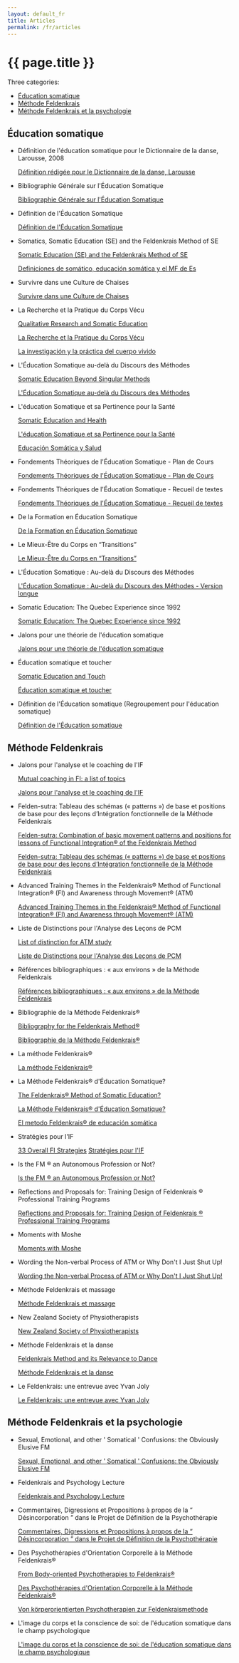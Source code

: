 ```yaml
---
layout: default_fr
title: Articles
permalink: /fr/articles
---
```


# {{ page.title }}

Three categories:

* <a href="{{ site.baseurl }}/fr/articles/#somatique">Éducation somatique</a>
* <a href="{{ site.baseurl }}/fr/articles/#feldenkrais">Méthode Feldenkrais</a>
* <a href="{{ site.baseurl }}/fr/articles/#psychologie">Méthode Feldenkrais et la psychologie</a>

<h2 id="somatique">Éducation somatique</h2>

* Définition de l'éducation somatique pour le Dictionnaire de la danse, Larousse, 2008

  <a href="{{ site.baseurl }}/downloads/Def_larousse.pdf" class="fr">Définition rédigée pour le Dictionnaire de la danse, Larousse</a>

* Bibliographie Générale sur l'Éducation Somatique

  <a href="{{ site.baseurl }}/downloads/Biblio_educ-somatique-fr-eng.pdf" class="enfr">Bibliographie Générale sur l'Éducation Somatique</a>

* Définition de l'Éducation Somatique

  <a href="{{ site.baseurl }}/downloads/Def_pages_educ_som-fr.pdf" class="fr">Définition de l'Éducation Somatique</a>
  
* Somatics, Somatic Education (SE) and the Feldenkrais Method of SE

  <a href="{{ site.baseurl }}/downloads/Def_som_edu_somatics-eng.pdf" class="en">Somatic Education (SE) and the Feldenkrais Method of SE</a>
  
  <a href="{{ site.baseurl }}/downloads/Def_es_esp.pdf" class="es">Definiciones de somático, educación somática y el MF de Es</a>

* Survivre dans une Culture de Chaises

  <a href="{{ site.baseurl }}/downloads/Edu_som_et_les_chaises-fr.pdf" class="fr">Survivre dans une Culture de Chaises</a>

* La Recherche et la Pratique du Corps Vécu
  
  <a href="{{ site.baseurl }}/downloads/Som_edu_qual_resear-eng.pdf" class="en">Qualitative Research and Somatic Education</a>
  
  <a href="{{ site.baseurl }}/downloads/Edu_som_rech_qual-fr.pdf" class="fr">La Recherche et la Pratique du Corps Vécu</a>
  
  <a href="{{ site.baseurl }}/downloads/Edu_som_investig_cual-esp.pdf" class="es">La investigación y la práctica del cuerpo vivido</a>
  
* L'Éducation Somatique au-delà du Discours des Méthodes

  <a href="{{ site.baseurl }}/downloads/Som_ed_beyond_sing_meth-eng.pdf" class="en">Somatic Education Beyond Singular Methods</a>
  
  <a href="{{ site.baseurl }}/downloads/Educ_som_au-dela_du_disc-fr.pdf" class="fr">L'Éducation Somatique au-delà du Discours des Méthodes</a>

* L'éducation Somatique et sa Pertinence pour la Santé

  <a href="{{ site.baseurl }}/downloads/Som_edu_health-eng.pdf" class="en">Somatic Education and Health</a>
  
  <a href="{{ site.baseurl }}/downloads/Educ_som_sante-fr.pdf" class="fr">L'éducation Somatique et sa Pertinence pour la Santé</a>
  
  <a href="{{ site.baseurl }}/downloads/Educ_som_salud-esp.pdf" class="es">Educación Somática y Salud</a>
  
* Fondements Théoriques de l'Éducation Somatique - Plan de Cours

  <a href="{{ site.baseurl }}/downloads/Fond_th_ed_som_plancours-fr.pdf" class="fr">Fondements Théoriques de l'Éducation Somatique - Plan de Cours</a>
  
* Fondements Théoriques de l'Éducation Somatique - Recueil de textes

  <a href="{{ site.baseurl }}/downloads/Fond_th_ed_som-articles-fr.pdf" class="fr">Fondements Théoriques de l'Éducation Somatique - Recueil de textes</a>
  
* De la Formation en Éducation Somatique

  <a href="{{ site.baseurl }}/downloads/Formation_educ_som-fr.pdf" class="fr">De la Formation en Éducation Somatique</a>

* Le Mieux-Être du Corps en “Transitions”

  <a href="{{ site.baseurl }}/downloads/Le_mieux-etre-fr.pdf" class="fr">Le Mieux-Être du Corps en “Transitions”</a>

* L'Éducation Somatique : Au-delà du Discours des Méthodes

  <a href="{{ site.baseurl }}/downloads/L_educ_som_au_dela_vlong-fr.pdf" class="fr">L'Éducation Somatique : Au-delà du Discours des Méthodes - Version longue</a>

* Somatic Education: The Quebec Experience since 1992

  <a href="{{ site.baseurl }}/downloads/Som_educ_The_Quebec_exp-eng.pdf" class="en">Somatic Education: The Quebec Experience since 1992</a>
  
* Jalons pour une théorie de l'éducation somatique

  <a href="{{ site.baseurl }}/downloads/Theorie-edusom.pdf" class="fr">Jalons pour une théorie de l'éducation somatique</a>

* Éducation somatique et toucher

  <a href="{{ site.baseurl }}/downloads/ISST-atelierYvan-Joly-en.pdf" class="en">Somatic Education and Touch</a>
  
  <a href="{{ site.baseurl }}/downloads/ISST-atelierYvan-Joly-fr.pdf" class="fr">Éducation somatique et toucher</a>

* Définition de l'Éducation somatique (Regroupement pour l'éducation somatique)

  <a href="{{ site.baseurl }}/downloads/Educ-som-def-CodedeontoRES.pdf" class="fr">Définition de l'Éducation somatique</a>

<h2 id="feldenkrais">Méthode Feldenkrais</h2>

* Jalons pour l'analyse et le coaching de l'IF

  <a href="{{ site.baseurl }}/downloads/Coaching2007.pdf" class="en">Mutual coaching in FI: a list of topics</a>
  
  <a href="{{ site.baseurl }}/downloads/Analyse_de_IF-fr.pdf" class="fr">Jalons pour l'analyse et le coaching de l'IF</a>
  
* Felden-sutra: Tableau des schémas (« patterns ») de base et positions de base pour des leçons d’Intégration fonctionnelle de la Méthode Feldenkrais

  <a href="{{ site.baseurl }}/downloads/Feldensutra_en.pdf" class="en">Felden-sutra: Combination of basic movement patterns and positions for lessons of Functional Integration® of the Feldenkrais Method</a>
  
  <a href="{{ site.baseurl }}/downloads/Feldensutra_fr.pdf" class="fr">Felden-sutra: Tableau des schémas (« patterns ») de base et positions de base pour des leçons d’Intégration fonctionnelle de la Méthode Feldenkrais</a>
  
* Advanced Training Themes in the Feldenkrais® Method of Functional Integration® (FI) and Awareness through Movement® (ATM)

  <a href="{{ site.baseurl }}/downloads/Adv_wks_Themes-eng.pdf" class="en">Advanced Training Themes in the Feldenkrais® Method of Functional Integration® (FI) and Awareness through Movement® (ATM)</a>

* Liste de Distinctions pour l'Analyse des Leçons de PCM

  <a href="{{ site.baseurl }}/downloads/ATM_distinctions_voc-eng.pdf" class="en">List of distinction for ATM study</a>
  
  <a href="{{ site.baseurl }}/downloads/Fiche_analyse_de_PCM-fr.pdf" class="fr">Liste de Distinctions pour l'Analyse des Leçons de PCM</a>
  
* Références bibliographiques : « aux environs » de la Méthode Feldenkrais

  <a href="{{ site.baseurl }}/downloads/Biblio_autour_around_fr-ang.pdf" class="enfr">Références bibliographiques : « aux environs » de la Méthode Feldenkrais</a>
  
* Bibliographie de la Méthode Feldenkrais®

  <a href="{{ site.baseurl }}/downloads/Biblio_FM-eng.pdf" class="en">Bibliography for the Feldenkrais Method®</a>
  
  <a href="{{ site.baseurl }}/downloads/Biblio_FM-fr.pdf" class="fr">Bibliographie de la Méthode Feldenkrais®</a>

* La méthode Feldenkrais®

  <a href="{{ site.baseurl }}/downloads/Def_Feldenk-fr.pdf" class="fr">La méthode Feldenkrais®</a>
  
* La Méthode Feldenkrais® d'Éducation Somatique?

  <a href="{{ site.baseurl }}/downloads/The_FM_Som_Ed-eng.pdf" class="en">The Feldenkrais® Method of Somatic Education?</a>
  
  <a href="{{ site.baseurl }}/downloads/La_met_Fel_ed_som-fr.pdf" class="fr">La Méthode Feldenkrais® d'Éducation Somatique?</a>
  
  <a href="{{ site.baseurl }}/downloads/El_metodo_Fel_de_Ed_so-esp.pdf" class="es">El metodo Feldenkrais® de educación somática</a>
  
* Stratégies pour l'IF

  <a href="{{ site.baseurl }}/downloads/FI_Strat-eng.pdf" class="en">33 Overall FI Strategies</a>
  <a href="{{ site.baseurl }}/downloads/Strategies_IF-fr.pdf" class="fr">Stratégies pour l'IF</a>

* Is the FM ® an Autonomous Profession or Not?

  <a href="{{ site.baseurl }}/downloads/FM_autonomous_profes_no-eng.pdf" class="en">Is the FM ® an Autonomous Profession or Not?</a>
  
* Reflections and Proposals for: Training Design of Feldenkrais ® Professional Training Programs

  <a href="{{ site.baseurl }}/downloads/Mod_Design_FelTr_Prg-eng.pdf" class="en">Reflections and Proposals for: Training Design of Feldenkrais ® Professional Training Programs</a>

* Moments with Moshe

  <a href="{{ site.baseurl }}/downloads/MomentswithMoshe-eng.pdf" class="en">Moments with Moshe</a>
  
* Wording the Non-verbal Process of ATM or Why Don't I Just Shut Up!

  <a href="{{ site.baseurl }}/downloads/Working_non_verbal_process-eng.pdf" class="en">Wording the Non-verbal Process of ATM or Why Don't I Just Shut Up!</a>
  
* Méthode Feldenkrais et massage

  <a href="{{ site.baseurl }}/downloads/Massager-meth-fel.pdf" class="fr">Méthode Feldenkrais et massage</a>
  
* New Zealand Society of Physiotherapists

  <a href="{{ site.baseurl }}/downloads/Newzealand.pdf" class="en">New Zealand Society of Physiotherapists</a>

* Méthode Feldenkrais et la danse

  <a href="{{ site.baseurl }}/downloads/Medfelden-danse-en.pdf" class="en">Feldenkrais Method and its Relevance to Dance</a>
  
  <a href="{{ site.baseurl }}/downloads/Medfelden-danse-fr.pdf" class="fr">Méthode Feldenkrais et la danse</a>

* Le Feldenkrais: une entrevue avec Yvan Joly

  <a href="{{ site.baseurl }}/downloads/Felden-entrevue.pdf" class="fr">Le Feldenkrais: une entrevue avec Yvan Joly</a>
  
<h2 id="psychologie">Méthode Feldenkrais et la psychologie</h2>

* Sexual, Emotional, and other ' Somatical ' Confusions: the Obviously Elusive FM

  <a href="{{ site.baseurl }}/downloads/Fel_and_emotions-eng.pdf" class="en">Sexual, Emotional, and other ' Somatical ' Confusions: the Obviously Elusive FM</a>
  
* Feldenkrais and Psychology Lecture

  <a href="{{ site.baseurl }}/downloads/Feldenk_Psy_lect-eng.pdf" class="en">Feldenkrais and Psychology Lecture</a>
  
* Commentaires, Digressions et Propositions à propos de la “ Désincorporation ” dans le Projet de Définition de la Psychothérapie

  <a href="{{ site.baseurl }}/downloads/Psychotherapie_corps-fr.pdf" class="fr">Commentaires, Digressions et Propositions à propos de la “ Désincorporation ” dans le Projet de Définition de la Psychothérapie</a>
  
* Des Psychothérapies d'Orientation Corporelle à la Méthode Feldenkrais®

  <a href="{{ site.baseurl }}/downloads/Body-oriented-en.pdf" class="en">From Body-oriented Psychotherapies to Feldenkrais®</a>
  
  <a href="{{ site.baseurl }}/downloads/Psycho_orientation_corpo-fr.pdf" class="fr">Des Psychothérapies d'Orientation Corporelle à la Méthode Feldenkrais®</a>
  
  <a href="{{ site.baseurl }}/downloads/Body-oriented-deu.pdf" class="de">Von körperorientierten Psychotherapien zur Feldenkraismethode</a>
  
* L'image du corps et la conscience de soi: de l'éducation somatique dans le champ psychologique

  <a href="{{ site.baseurl }}/downloads/Art_imagesoi.pdf" class="fr">L'image du corps et la conscience de soi: de l'éducation somatique dans le champ psychologique</a>


